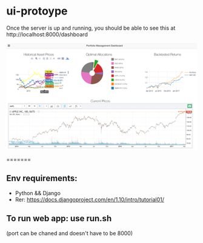 # ui-protoype

Once the server is up and running, you should be able to see this at http://localhost:8000/dashboard

![alt tag](https://raw.githubusercontent.com/0x56794E/ui-protoype/master/dashboard.png)

=======

## Env requirements:
- Python && Django
- Rer: https://docs.djangoproject.com/en/1.10/intro/tutorial01/

## To run web app: use run.sh
(port can be chaned and doesn't have to be 8000)

